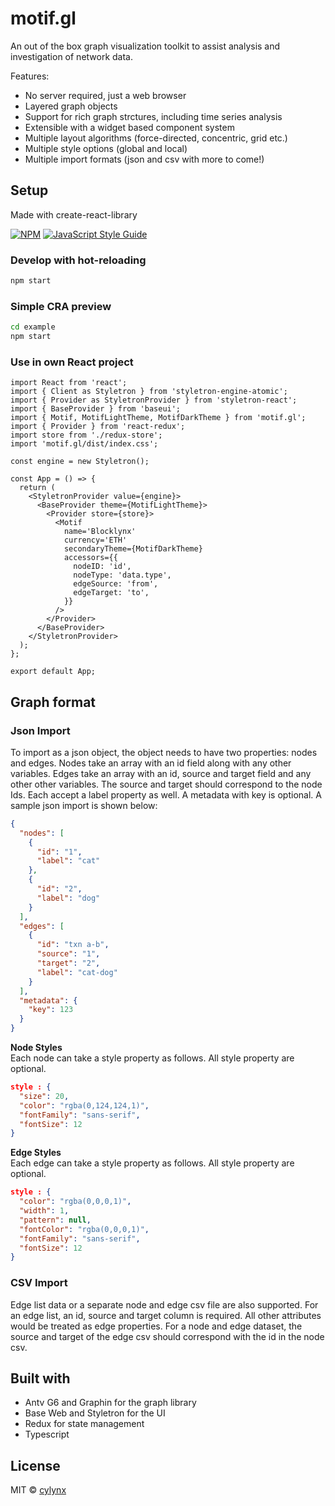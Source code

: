 # motif.gl

An out of the box graph visualization toolkit to assist analysis and investigation of network data.

Features:

- No server required, just a web browser
- Layered graph objects
- Support for rich graph strctures, including time series analysis
- Extensible with a widget based component system
- Multiple layout algorithms (force-directed, concentric, grid etc.)
- Multiple style options (global and local)
- Multiple import formats (json and csv with more to come!)

## Setup

Made with create-react-library

[![NPM](https://img.shields.io/npm/v/motif.gl.svg)](https://www.npmjs.com/package/motif.gl) [![JavaScript Style Guide](https://img.shields.io/badge/code_style-standard-brightgreen.svg)](https://standardjs.com)

### Develop with hot-reloading

```bash
npm start
```

### Simple CRA preview

```bash
cd example
npm start
```

### Use in own React project

```tsx
import React from 'react';
import { Client as Styletron } from 'styletron-engine-atomic';
import { Provider as StyletronProvider } from 'styletron-react';
import { BaseProvider } from 'baseui';
import { Motif, MotifLightTheme, MotifDarkTheme } from 'motif.gl';
import { Provider } from 'react-redux';
import store from './redux-store';
import 'motif.gl/dist/index.css';

const engine = new Styletron();

const App = () => {
  return (
    <StyletronProvider value={engine}>
      <BaseProvider theme={MotifLightTheme}>
        <Provider store={store}>
          <Motif
            name='Blocklynx'
            currency='ETH'
            secondaryTheme={MotifDarkTheme}
            accessors={{
              nodeID: 'id',
              nodeType: 'data.type',
              edgeSource: 'from',
              edgeTarget: 'to',
            }}
          />
        </Provider>
      </BaseProvider>
    </StyletronProvider>
  );
};

export default App;
```

## Graph format

### Json Import

To import as a json object, the object needs to have two properties: nodes and edges. Nodes take an array with an id field along with any other variables. Edges take an array with an id, source and target field and any other other variables. The source and target should correspond to the node Ids. Each accept a label property as well. A metadata with key is optional. A sample json import is shown below:

```json
{
  "nodes": [
    {
      "id": "1",
      "label": "cat"
    },
    {
      "id": "2",
      "label": "dog"
    }
  ],
  "edges": [
    {
      "id": "txn a-b",
      "source": "1",
      "target": "2",
      "label": "cat-dog"
    }
  ],
  "metadata": {
    "key": 123
  }
}
```

**Node Styles**  
Each node can take a style property as follows. All style property are optional.

```json
style : {
  "size": 20,
  "color": "rgba(0,124,124,1)",
  "fontFamily": "sans-serif",
  "fontSize": 12
}
```

**Edge Styles**  
Each edge can take a style property as follows. All style property are optional.

```json
style : {
  "color": "rgba(0,0,0,1)",
  "width": 1,
  "pattern": null,
  "fontColor": "rgba(0,0,0,1)",
  "fontFamily": "sans-serif",
  "fontSize": 12
}
```

### CSV Import

Edge list data or a separate node and edge csv file are also supported. For an edge list, an id, source and target column is required. All other attributes would be treated as edge properties. For a node and edge dataset, the source and target of the edge csv should correspond with the id in the node csv.

## Built with

- Antv G6 and Graphin for the graph library
- Base Web and Styletron for the UI
- Redux for state management
- Typescript

## License

MIT © [cylynx](https://github.com/cylynx)
